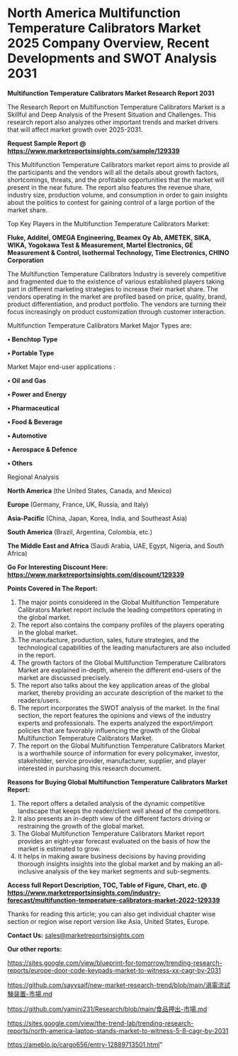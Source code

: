 # North America Multifunction Temperature Calibrators Market 2025 Company Overview, Recent Developments and SWOT Analysis 2031

<strong>Multifunction Temperature Calibrators Market Research Report 2031</strong>

The Research Report on Multifunction Temperature Calibrators Market is a Skillful and Deep Analysis of the Present Situation and Challenges. This research report also analyzes other important trends and market drivers that will affect market growth over 2025-2031.

<strong>Request Sample Report @ <a href=https://www.marketreportsinsights.com/sample/129339>https://www.marketreportsinsights.com/sample/129339</a></strong>

This Multifunction Temperature Calibrators market report aims to provide all the participants and the vendors will all the details about growth factors, shortcomings, threats, and the profitable opportunities that the market will present in the near future. The report also features the revenue share, industry size, production volume, and consumption in order to gain insights about the politics to contest for gaining control of a large portion of the market share.

Top Key Players in the Multifunction Temperature Calibrators Market:

<strong>Fluke, Additel, OMEGA Engineering, Beamex Oy Ab, AMETEK, SIKA, WIKA, Yogokawa Test & Measurement, Martel Electronics, GE Measurement & Control, Isothermal Technology, Time Electronics, CHINO Corporation</strong>

The Multifunction Temperature Calibrators Industry is severely competitive and fragmented due to the existence of various established players taking part in different marketing strategies to increase their market share. The vendors operating in the market are profiled based on price, quality, brand, product differentiation, and product portfolio. The vendors are turning their focus increasingly on product customization through customer interaction.

Multifunction Temperature Calibrators Market Major Types are:

<strong>• Benchtop Type

• Portable Type</strong>

Market Major end-user applications :

<strong>• Oil and Gas

• Power and Energy

• Pharmaceutical

• Food & Beverage

• Automotive

• Aerospace & Defence

• Others</strong>

Regional Analysis

</u><strong><b>North America</b></strong> (the United States, Canada, and Mexico)

<strong><b>Europe </b></strong>(Germany, France, UK, Russia, and Italy)

<strong><b>Asia-Pacific</b></strong> (China, Japan, Korea, India, and Southeast Asia)

<strong><b>South America</b></strong> (Brazil, Argentina, Colombia, etc.)

<strong><b>The Middle East and Africa</b></strong> (Saudi Arabia, UAE, Egypt, Nigeria, and South Africa)

<strong>Go For Interesting Discount Here: <a href=https://www.marketreportsinsights.com/discount/129339>https://www.marketreportsinsights.com/discount/129339</a></strong>

<strong>Points Covered in The Report:</strong>
<ol>
  <li>The major points considered in the Global Multifunction Temperature Calibrators Market report include the leading competitors operating in the global market.</li>
  <li>The report also contains the company profiles of the players operating in the global market.</li>
  <li>The manufacture, production, sales, future strategies, and the technological capabilities of the leading manufacturers are also included in the report.</li>
  <li>The growth factors of the Global Multifunction Temperature Calibrators Market are explained in-depth, wherein the different end-users of the market are discussed precisely.</li>
  <li>The report also talks about the key application areas of the global market, thereby providing an accurate description of the market to the readers/users.</li>
  <li>The report incorporates the SWOT analysis of the market. In the final section, the report features the opinions and views of the industry experts and professionals. The experts analyzed the export/import policies that are favorably influencing the growth of the Global Multifunction Temperature Calibrators Market.</li>
  <li>The report on the Global Multifunction Temperature Calibrators Market is a worthwhile source of information for every policymaker, investor, stakeholder, service provider, manufacturer, supplier, and player interested in purchasing this research document.</li>
</ol>
<strong>Reasons for Buying Global Multifunction Temperature Calibrators Market Report:</strong>

<ol>
  <li>The report offers a detailed analysis of the dynamic competitive landscape that keeps the reader/client well ahead of the competitors.</li>
  <li>It also presents an in-depth view of the different factors driving or restraining the growth of the global market.</li>
  <li>The Global Multifunction Temperature Calibrators Market report provides an eight-year forecast evaluated on the basis of how the market is estimated to grow.</li>
  <li>It helps in making aware business decisions by having providing thorough insights insights into the global market and by making an all-inclusive analysis of the key market segments and sub-segments.</li>
</ol>
<strong>Access full Report Description, TOC, Table of Figure, Chart, etc. @ <a href=https://www.marketreportsinsights.com/industry-forecast/multifunction-temperature-calibrators-market-2022-129339>https://www.marketreportsinsights.com/industry-forecast/multifunction-temperature-calibrators-market-2022-129339</a></strong>


Thanks for reading this article; you can also get individual chapter wise section or region wise report version like Asia, United States, Europe.

<strong>Contact Us:</strong>
sales@marketreportsinsights.com

<strong>Our other reports:</strong>

<a href=https://sites.google.com/view/blueprint-for-tomorrow/trending-research-reports/europe-door-code-keypads-market-to-witness-xx-cagr-by-2031>https://sites.google.com/view/blueprint-for-tomorrow/trending-research-reports/europe-door-code-keypads-market-to-witness-xx-cagr-by-2031</a>

<a href=https://github.com/sayysaif/new-market-research-trend/blob/main/渦電流試験装置-市場.md>https://github.com/sayysaif/new-market-research-trend/blob/main/渦電流試験装置-市場.md</a>

<a href=https://github.com/yamini231/Research/blob/main/食品押出-市場.md>https://github.com/yamini231/Research/blob/main/食品押出-市場.md</a>

<a href=https://sites.google.com/view/the-trend-lab/trending-research-reports/north-america-laptop-stands-market-to-witness-5-8-cagr-by-2031>https://sites.google.com/view/the-trend-lab/trending-research-reports/north-america-laptop-stands-market-to-witness-5-8-cagr-by-2031</a>

<a href=https://ameblo.jp/cargo656/entry-12889713501.html>https://ameblo.jp/cargo656/entry-12889713501.html</a>"
